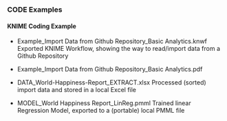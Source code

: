 ### CODE Examples  

#### KNIME Coding Example
+ Example_Import Data from Github Repository_Basic Analytics.knwf
Exported KNIME Workflow, showing the way to read/import data from a Github Repository  
+ Example_Import Data from Github Repository_Basic Analytics.pdf

+ DATA_World-Happiness-Report_EXTRACT.xlsx
Processed (sorted) import data and stored in a local Excel file  

+ MODEL_World Happiness Report_LinReg.pmml
Trained linear Regression Model, exported to a (portable) local PMML file


